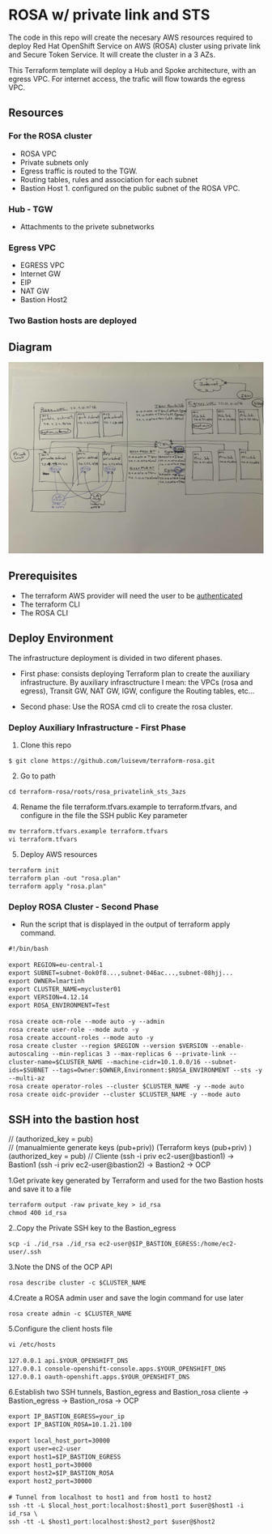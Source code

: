 # ROSA w/ private link and STS

The code in this repo will create the necesary AWS resources required to deploy Red Hat OpenShift Service on AWS (ROSA) cluster using private link and Secure Token Service.
It will create the cluster in a 3 AZs.

This Terraform template will deploy a Hub and Spoke architecture, with an egress VPC. For internet access, the trafic will flow towards the egress VPC.
## Resources

### For the ROSA cluster
 * ROSA VPC
 * Private subnets only
 * Egress traffic is routed to the TGW.
 * Routing tables, rules and association for each subnet
 * Bastion Host 1. configured on the public subnet of the ROSA VPC.

### Hub - TGW
 * Attachments to the privete subnetworks

### Egress VPC
 * EGRESS VPC
 * Internet GW
 * EIP
 * NAT GW
 * Bastion Host2

### Two Bastion hosts are deployed


## Diagram

![Quick Drawing](./images/quick-drawing.jpg)


## Prerequisites

 * The terraform AWS provider will need the user to be [authenticated](https://registry.terraform.io/providers/hashicorp/aws/latest/docs#authentication-and-configuration)
 * The terraform CLI
 * The ROSA CLI

## Deploy Environment
The infrastructure deployment is divided in two diferent phases. 
 * First phase: consists deploying Terraform plan to create the auxiliary infrastructure. By auxiliary infrasctructure I mean: the VPCs (rosa and egress), Transit GW, NAT GW, IGW, configure the Routing tables, etc... 

 * Second phase: Use the ROSA cmd cli to create the rosa cluster.

### Deploy Auxiliary Infrastructure - First Phase
1. Clone this repo
```
$ git clone https://github.com/luisevm/terraform-rosa.git
```

2. Go to path
```
cd terraform-rosa/roots/rosa_privatelink_sts_3azs
```

4. Rename the file terraform.tfvars.example to terraform.tfvars, and configure in the file the SSH public Key parameter
```
mv terraform.tfvars.example terraform.tfvars
vi terraform.tfvars
```

5. Deploy AWS resources
```
terraform init
terraform plan -out "rosa.plan"
terraform apply "rosa.plan"
```

### Deploy ROSA Cluster - Second Phase

 * Run the script that is displayed in the output of terraform apply command.

```
#!/bin/bash

export REGION=eu-central-1
export SUBNET=subnet-0ok0f8...,subnet-046ac...,subnet-08hjj...
export OWNER=lmartinh
export CLUSTER_NAME=mycluster01
export VERSION=4.12.14
export ROSA_ENVIRONMENT=Test

rosa create ocm-role --mode auto -y --admin
rosa create user-role --mode auto -y
rosa create account-roles --mode auto -y
rosa create cluster --region $REGION --version $VERSION --enable-autoscaling --min-replicas 3 --max-replicas 6 --private-link --cluster-name=$CLUSTER_NAME --machine-cidr=10.1.0.0/16 --subnet-ids=$SUBNET --tags=Owner:$OWNER,Environment:$ROSA_ENVIRONMENT --sts -y --multi-az
rosa create operator-roles --cluster $CLUSTER_NAME -y --mode auto
rosa create oidc-provider --cluster $CLUSTER_NAME -y --mode auto
```

## SSH into the bastion host
//     (authorized_key = pub)                       
// (manualmiente generate keys (pub+priv))              (Terraform keys (pub+priv) )                   (authorized_key = pub)
// Cliente (ssh -i priv ec2-user@bastion1)    ->  Bastion1 (ssh -i priv ec2-user@bastion2)   ->         Bastion2 -> OCP

1.Get private key generated by Terraform and used for the two Bastion hosts and save it to a file
```
terraform output -raw private_key > id_rsa
chmod 400 id_rsa
```

2..Copy the Private SSH key to the Bastion_egress
```
scp -i ./id_rsa ./id_rsa ec2-user@$IP_BASTION_EGRESS:/home/ec2-user/.ssh
```

3.Note the DNS of the OCP API
```
rosa describe cluster -c $CLUSTER_NAME
```

4.Create a ROSA admin user and save the login command for use later
```
rosa create admin -c $CLUSTER_NAME
```

5.Configure the client hosts file
```
vi /etc/hosts

127.0.0.1 api.$YOUR_OPENSHIFT_DNS
127.0.0.1 console-openshift-console.apps.$YOUR_OPENSHIFT_DNS
127.0.0.1 oauth-openshift.apps.$YOUR_OPENSHIFT_DNS
```

6.Establish two SSH tunnels, Bastion_egress and Bastion_rosa
cliente  ->  Bastion_egress  ->  Bastion_rosa -> OCP
```
export IP_BASTION_EGRESS=your_ip
export IP_BASTION_ROSA=10.1.21.100

export local_host_port=30000
export user=ec2-user
export host1=$IP_BASTION_EGRESS
export host1_port=30000
export host2=$IP_BASTION_ROSA
export host2_port=30000

# Tunnel from localhost to host1 and from host1 to host2
ssh -tt -L $local_host_port:localhost:$host1_port $user@$host1 -i id_rsa \
ssh -tt -L $host1_port:localhost:$host2_port $user@$host2
```


